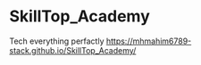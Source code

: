 # SkillTop_Academy
Tech everything perfactly 
https://mhmahim6789-stack.github.io/SkillTop_Academy/
